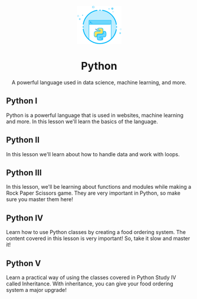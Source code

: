 <p align="center">
  <img src="./logo.png" alt="Logo">
</p>
<h1 align="center">Python</h1>
<p align="center">A powerful language used in data science, machine learning, and more.</p>

## Python I

Python is a powerful language that is used in websites, machine learning and more. In this lesson we'll learn the basics of the language.

## Python II

In this lesson we'll learn about how to handle data and work with loops.

## Python III

In this lesson, we'll be learning about functions and modules while making a Rock Paper Scissors game. They are very important in Python, so make sure you master them here!

## Python IV

Learn how to use Python classes by creating a food ordering system. The content covered in this lesson is very important! So, take it slow and master it!

## Python V

Learn a practical way of using the classes covered in Python Study IV called Inheritance. With inheritance, you can give your food ordering system a major upgrade!
